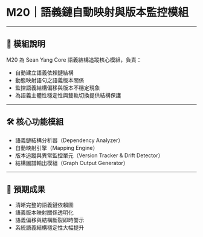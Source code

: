 # M20｜語義鏈自動映射與版本監控模組

---

## 📘 模組說明

M20 為 Sean Yang Core 語義結構追蹤核心模組，負責：

- 自動建立語義依賴鏈結構  
- 動態映射語句之語義版本關係  
- 監控語義結構偏移與版本不穩定現象  
- 為語義主體性穩定性與雙軌切換提供結構保護  

---

## 🛠 核心功能模組

- 語義鏈結構分析器（Dependency Analyzer）  
- 自動映射引擎（Mapping Engine）  
- 版本追蹤與異常監控單元（Version Tracker & Drift Detector）  
- 結構圖譜輸出模組（Graph Output Generator）  

---

## 🎯 預期成果

- 清晰完整的語義鏈依賴圖  
- 語義版本映射關係透明化  
- 語義偏移與結構斷裂即時警示  
- 系統語義結構穩定性大幅提升  
